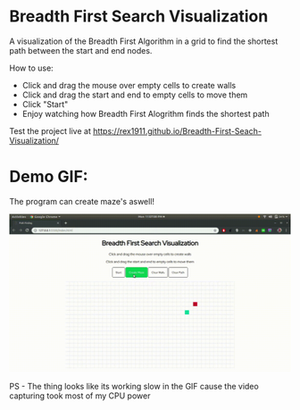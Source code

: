 # Breadth First Search Visualization
A visualization of the Breadth First Algorithm in a grid to find the shortest path between the start and end nodes.

How to use: 
  - Click and drag the mouse over empty cells to create walls
  - Click and drag the start and end to empty cells to move them
  - Click "Start"
  - Enjoy watching how Breadth First Alogrithm finds the shortest path 
  
Test the project live at https://rex1911.github.io/Breadth-First-Seach-Visualization/
  
# Demo GIF:
The program can create maze's aswell!

![Demo GIF](media/demo.gif)

PS - The thing looks like its working slow in the GIF cause the video capturing took most of my CPU power

